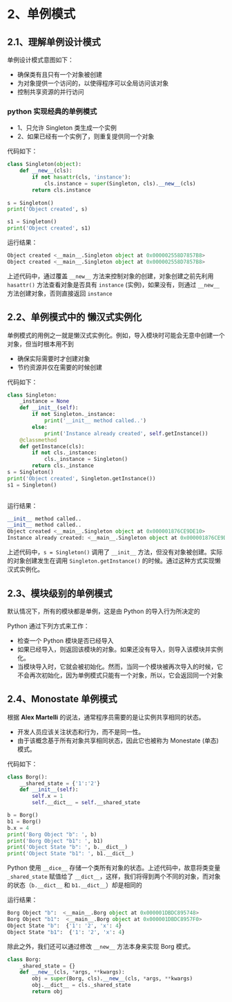 # 2、单例模式

## 2.1、理解单例设计模式

单例设计模式意图如下：

- 确保类有且只有一个对象被创建
- 为对象提供一个访问的，以使得程序可以全局访问该对象
- 控制共享资源的并行访问

### python 实现经典的单例模式

- 1、只允许 Singleton 类生成一个实例
- 2、如果已经有一个实例了，则重复提供同一个对象

代码如下：

```python
class Singleton(object):
    def __new__(cls):
        if not hasattr(cls, 'instance'):
            cls.instance = super(Singleton, cls).__new__(cls)
        return cls.instance
    
s = Singleton()
print('Object created', s)

s1 = Singleton()
print('Object created', s1)
```

运行结果：

```python
Object created <__main__.Singleton object at 0x000002558D7857B8>
Object created <__main__.Singleton object at 0x000002558D7857B8>
```

上述代码中，通过覆盖 `__new__` 方法来控制对象的创建，对象创建之前先利用 `hasattr()` 方法查看对象是否具有 `instance` (实例)，如果没有，则通过 `__new__` 方法创建对象，否则直接返回 `instance`

## 2.2、单例模式中的 懒汉式实例化

单例模式的用例之一就是懒汉式实例化。例如，导入模块时可能会无意中创建一个对象，但当时根本用不到

- 确保实际需要时才创建对象
- 节约资源并仅在需要的时候创建

代码如下：

```python
class Singleton:
    _instance = None
    def __init__(self):
        if not Singleton._instance:
            print('__init__ method called..')
        else:
            print('Instance already created', self.getInstance())
    @classmethod
    def getInstance(cls):
        if not cls._instance:
            cls._instance = Singleton()
        return cls._instance
s = Singleton()
print('Object created', Singleton.getInstance())
s1 = Singleton()
    
```

运行结果：

```python
__init__ method called..
__init__ method called..
Object created <__main__.Singleton object at 0x000001876CE9DE10>
Instance already created: <__main__.Singleton object at 0x000001876CE9DE10>
```

上述代码中，`s = Singleton()` 调用了 `__init__` 方法，但没有对象被创建。实际的对象创建发生在调用 `Singleton.getInstance()` 的时候。通过这种方式实现懒汉式实例化。

## 2.3、模块级别的单例模式

默认情况下，所有的模块都是单例，这是由 Python 的导入行为所决定的

Python 通过下列方式来工作：

- 检查一个 Python 模块是否已经导入
- 如果已经导入，则返回该模块的对象。如果还没有导入，则导入该模块并实例化。
- 当模块导入时，它就会被初始化。然而，当同一个模块被再次导入的时候，它不会再次初始化，因为单例模式只能有一个对象，所以，它会返回同一个对象

## 2.4、Monostate 单例模式

根据 **Alex Martelli** 的说法，通常程序员需要的是让实例共享相同的状态。

- 开发人员应该关注状态和行为，而不是同一性。
- 由于该概念基于所有对象共享相同状态，因此它也被称为 Monestate (单态) 模式。

代码如下：

```python
class Borg():
    __shared_state = {'1':'2'}
    def __init__(self):
        self.x = 1
        self.__dict__ = self.__shared_state

b = Borg()
b1 = Borg()
b.x = 4
print('Borg Object "b": ', b)
print('Borg Object "b1": ', b1)
print('Object State "b": ', b.__dict__)
print('Object State "b1": ', b1.__dict__)
```

Python 使用 `__dice__` 存储一个类所有对象的状态。上述代码中，故意将类变量 `_shared_state` 赋值给了 `__dict__`，这样，我们将得到两个不同的对象，而对象的状态（`b.__dict__` 和 `b1.__dict__`）却是相同的

运行结果：

```python
Borg Object "b":  <__main__.Borg object at 0x000001DBDC895748>
Borg Object "b1":  <__main__.Borg object at 0x000001DBDC8957F0>
Object State "b":  {'1': '2', 'x': 4}
Object State "b1":  {'1': '2', 'x': 4}
```

除此之外，我们还可以通过修改 `__new__` 方法本身来实现 Borg 模式。

```python
class Borg:
    _shared_state = {}
    def __new__(cls, *args, **kwargs):
        obj = super(Borg, cls).__new__(cls, *args, **kwargs)
        obj.__dict__ = cls._shared_state
        return obj
```





